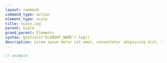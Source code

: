 ```yaml
---
layout: command
command_type: action
element_type: scale
title: scale.log
parent: Scale
grand_parent: Elements
syntax: getScale("ELEMENT_NAME").log()
description: Lorem ipsum dolor sit amet, consectetur adipiscing elit, sed do eiusmod tempor incididunt ut labore et dolore magna aliqua. Ut enim ad minim veniam, quis nostrud exercitation ullamco laboris nisi ut aliquip ex ea commodo consequat.
---
```


```javascript
// example
```